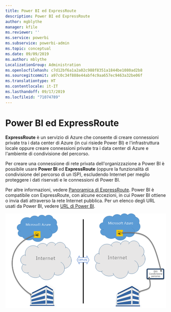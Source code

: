 ```yaml
---
title: Power BI ed ExpressRoute
description: Power BI ed ExpressRoute
author: mgblythe
manager: kfile
ms.reviewer: ''
ms.service: powerbi
ms.subservice: powerbi-admin
ms.topic: conceptual
ms.date: 09/09/2019
ms.author: mblythe
LocalizationGroup: Administration
ms.openlocfilehash: c7d12bf6a1a2a02c988f8351a1844be1080ad2b8
ms.sourcegitcommit: a97c0c34f888e44abf4c9aa657ec9463a32be06f
ms.translationtype: HT
ms.contentlocale: it-IT
ms.lasthandoff: 09/17/2019
ms.locfileid: "71074789"
---
```

# <a name="power-bi-and-expressroute"></a>Power BI ed ExpressRoute

**ExpressRoute** è un servizio di Azure che consente di creare connessioni private tra i data center di Azure (in cui risiede Power BI) e l'infrastruttura locale oppure creare connessioni private tra i data center di Azure e l'ambiente di condivisione del percorso.

Per creare una connessione di rete privata dell'organizzazione a Power BI è possibile usare **Power BI** ed **ExpressRoute** (oppure la funzionalità di condivisione del percorso di un ISP), escludendo Internet per meglio proteggere i dati riservati e le connessioni di Power BI.

Per altre informazioni, vedere [Panoramica di ExpressRoute](/azure/expressroute/expressroute-introduction). Power BI è compatibile con ExpressRoute, con alcune eccezioni, in cui Power BI ottiene o invia dati attraverso la rete Internet pubblica. Per un elenco degli URL usati da Power BI, vedere [URL di Power BI](power-bi-whitelist-urls.md).

![Diagramma di ExpressRoute](media/service-admin-power-bi-expressroute/pbi_expressroute_1.png)